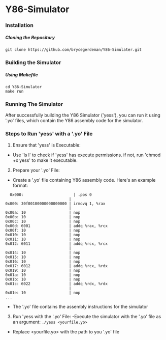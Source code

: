 # Y86-Simulator

### Installation

##### Cloning the Repository
`git clone https://github.com/brycegerdeman/Y86-Simulater.git`

### Building the Simulator
##### Using Makefile
```
cd Y86-Simulator
make run
```
### Running The Simulator
After successfully building the Y86 Simulator ('yess'), you can run it using '.yo'
files, which contain the Y86 assembly code for the simulator.
### Steps to Run 'yess' with a '.yo' File
1. Ensure that 'yess' is Executable:
  - Use 'ls l' to check if 'yess' has execute permissions. if not, run 'chmod +x yess' to make it executable.
2. Prepare your '.yo' File:
  - Create a '.yo' file containing Y86 assembly code. Here's an example format:
  ```
    0x000:                      | .pos 0
                              | 
  0x000: 30f00100000000000000 | irmovq 1, %rax
                              |
  0x00a: 10                   | nop
  0x00b: 10                   | nop
  0x00c: 10                   | nop
  0x00d: 6001                 | addq %rax, %rcx
  0x00f: 10                   | nop
  0x010: 10                   | nop
  0x011: 10                   | nop
  0x012: 6011                 | addq %rcx, %rcx
                              |
  0x014: 10                   | nop
  0x015: 10                   | nop
  0x016: 10                   | nop
  0x017: 6012                 | addq %rcx, %rdx
  0x019: 10                   | nop
  0x01a: 10                   | nop
  0x01b: 10                   | nop
  0x01c: 6022                 | addq %rdx, %rdx
                              |
  0x01e: 10                   | nop
  ...
  ```
  - The '.yo' file contains the assembly instructions for the simulator
3. Run 'yess with the '.yo' File:
  -Execute the simulator with the '.yo' file as an argument:
  `./yess <yourfile.yo>`
  - Replace <yourfile.yo> with the path to you '.yo' file
 
